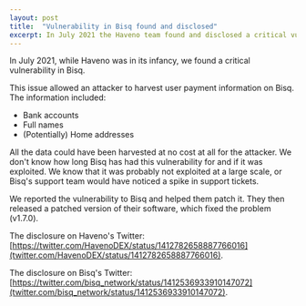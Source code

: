 ```yaml
---
layout: post
title:  "Vulnerability in Bisq found and disclosed"
excerpt: In July 2021 the Haveno team found and disclosed a critical vulnerability in Bisq
---
```


In July 2021, while Haveno was in its infancy, we found a critical vulnerability in Bisq.

This issue allowed an attacker to harvest user payment information on Bisq. The information included:

- Bank accounts
- Full names
- (Potentially) Home addresses

All the data could have been harvested at no cost at all for the attacker. We don't know how long Bisq has had this vulnerability for and if it was exploited. We know that it was probably not exploited at a large scale, or Bisq's support team would have noticed a spike in support tickets.

We reported the vulnerability to Bisq and helped them patch it. They then released a patched version of their software, which fixed the problem (v1.7.0).

The disclosure on Haveno's Twitter: [https://twitter.com/HavenoDEX/status/1412782658887766016](twitter.com/HavenoDEX/status/1412782658887766016).

The disclosure on Bisq's Twitter: [https://twitter.com/bisq_network/status/1412536933910147072](twitter.com/bisq_network/status/1412536933910147072).
